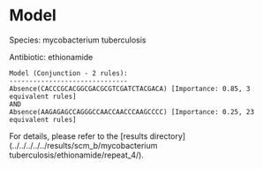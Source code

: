 
# Model

Species: mycobacterium tuberculosis

Antibiotic: ethionamide

```
Model (Conjunction - 2 rules):
------------------------------
Absence(CACCCGCACGGCGACGCGTCGATCTACGACA) [Importance: 0.85, 3 equivalent rules]
AND
Absence(AAGAGAGCCAGGGCCAACCAACCCAAGCCCC) [Importance: 0.25, 23 equivalent rules]

```

For details, please refer to the [results directory](../../../../../results/scm_b/mycobacterium tuberculosis/ethionamide/repeat_4/).

